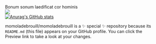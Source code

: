 Bonum sonum laedificat cor hominis  
![](https://komarev.com/ghpvc/?username=momoladebrouill&color=red&label=hihihoho)  
[![Anurag's GitHub stats](https://github-readme-stats.vercel.app/api?username=momoladebrouill)](https://github.com/anuraghazra/github-readme-stats)

momoladebrouill/momoladebrouill is a ✨ special ✨ repository because its `README.md` (this file) appears on your GitHub profile.
You can click the Preview link to take a look at your changes.
